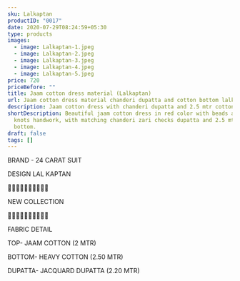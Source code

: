 ```yaml
---
sku: Lalkaptan
productID: "0017"
date: 2020-07-29T08:24:59+05:30
type: products
images:
  - image: Lalkaptan-1.jpeg
  - image: Lalkaptan-2.jpeg
  - image: Lalkaptan-3.jpeg
  - image: Lalkaptan-4.jpeg
  - image: Lalkaptan-5.jpeg
price: 720
priceBefore: ""
title: Jaam cotton dress material (Lalkaptan)
url: Jaam cotton dress material chanderi dupatta and cotton bottom lalkaptan
description: Jaam cotton dress with chanderi dupatta and 2.5 mtr cotton bottom
shortDescription: Beautiful jaam cotton dress in red color with beads and french
  knots handwork, with matching chanderi zari checks dupatta and 2.5 mtr cotton
  bottom.
draft: false
tags: []
---
```

BRAND - 24 CARAT SUIT

DESIGN LAL KAPTAN

💐💐💐💐💐💐💐💐💐💐

NEW COLLECTION

🌷🌷🌷🌷🌷🌷🌷🌷🌷🌷

FABRIC DETAIL

TOP- JAAM COTTON (2 MTR)

BOTTOM- HEAVY COTTON (2.50 MTR)

DUPATTA- JACQUARD DUPATTA (2.20 MTR)